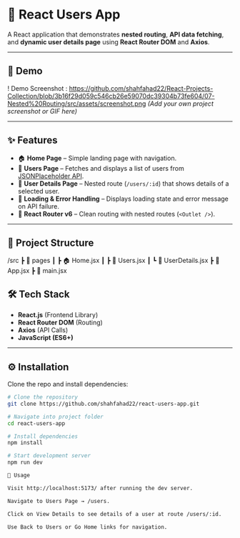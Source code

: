 # 👥 React Users App

A React application that demonstrates **nested routing**, **API data fetching**, and **dynamic user details page** using **React Router DOM** and **Axios**.

---

## 📸 Demo

! Demo Screenshot : https://github.com/shahfahad22/React-Projects-Collection/blob/3b16f29d059c546cb26e59070dc39304b73fe604/07-Nested%20Routing/src/assets/screenshot.png
*(Add your own project screenshot or GIF here)*

---

## ✨ Features

- 🏠 **Home Page** – Simple landing page with navigation.  
- 👤 **Users Page** – Fetches and displays a list of users from [JSONPlaceholder API](https://jsonplaceholder.typicode.com).  
- 📄 **User Details Page** – Nested route (`/users/:id`) that shows details of a selected user.  
- 🔄 **Loading & Error Handling** – Displays loading state and error message on API failure.  
- 🔗 **React Router v6** – Clean routing with nested routes (`<Outlet />`).  

---

## 📂 Project Structure
/src
┣ 📂 pages
┃ ┣ 🏠 Home.jsx
┃ ┣ 👥 Users.jsx
┃ ┗ 📄 UserDetails.jsx
┣ 📜 App.jsx
┣ 📜 main.jsx


## 🛠️ Tech Stack

- **React.js** (Frontend Library)  
- **React Router DOM** (Routing)  
- **Axios** (API Calls)  
- **JavaScript (ES6+)**  

---

## ⚙️ Installation

Clone the repo and install dependencies:

```bash
# Clone the repository
git clone https://github.com/shahfahad22/react-users-app.git

# Navigate into project folder
cd react-users-app

# Install dependencies
npm install

# Start development server
npm run dev

📖 Usage

Visit http://localhost:5173/ after running the dev server.

Navigate to Users Page → /users.

Click on View Details to see details of a user at route /users/:id.

Use Back to Users or Go Home links for navigation.
